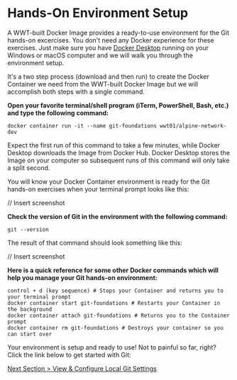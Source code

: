 # Hands-On Environment Setup

A WWT-built Docker Image provides a ready-to-use environment for the Git hands-on excercises.  You don't need any Docker experience for these exercises.  Just make sure you have [Docker Desktop](https://www.docker.com/products/docker-desktop "Docker Desktop Download") running on your Windows or macOS computer and we will walk you through the environment setup.

It's a two step process (download and then run) to create the Docker Container we need from the WWT-built Docker Image but we will accomplish both steps with a single command.

**Open your favorite terminal/shell program (iTerm, PowerShell, Bash, etc.) and type the following command:**

```shell
docker container run -it --name git-foundations wwt01/alpine-network-dev
```



Expect the first run of this command to take a few minutes, while Docker Desktop downloads the Image from Docker Hub.  Docker Desktop stores the Image on your computer so subsequent runs of this command will only take a split second.

You will know your Docker Container environment is ready for the Git hands-on exercises when your terminal prompt looks like this:

// Insert screenshot



**Check the version of Git in the environment with the following command:**

```shell
git --version
```



The result of that command should look something like this:

// Insert screenshot



**Here is a quick reference for some other Docker commands which will help you manage your Git hands-on environment:**

```shell
control + d (key sequence) # Stops your Container and returns you to your terminal prompt
docker container start git-foundations # Restarts your Container in the background
docker container attach git-foundations # Returns you to the Container prompt
docker container rm git-foundations # Destroys your container so you can start over
```



Your environment is setup and ready to use!  Not to painful so far, right?  Click the link below to get started with Git:

[Next Section > View & Configure Local Git Settings](section_2.md "View & Configure Local Git Settings")

